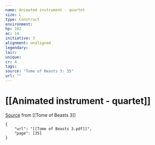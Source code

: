 ```yaml
---
name: Animated instrument - quartet
size: L
type: Construct
environment: 
hp: 102
ac: 14
initiative: 3
alignment: unaligned
legendary: 
lair: 
unique: 
cr: 4
tags: 
source: "Tome of Beasts 3: 35"
url: ""
---
```

# [[Animated instrument - quartet]]

[Source](zotero://open-pdf/library/items/BLGR9HVR?page=35) from [[Tome of Beasts 3]]

```pdf
{
	"url": "[[Tome of Beasts 3.pdf]]",
	"page": [35]
}
```

